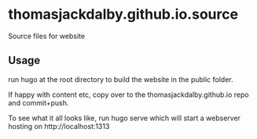 # thomasjackdalby.github.io.source

Source files for website

## Usage

run hugo at the root directory to build the website in the public folder.

If happy with content etc, copy over to the thomasjackdalby.github.io repo and commit+push.

To see what it all looks like, run hugo serve which will start a webserver hosting on http://localhost:1313